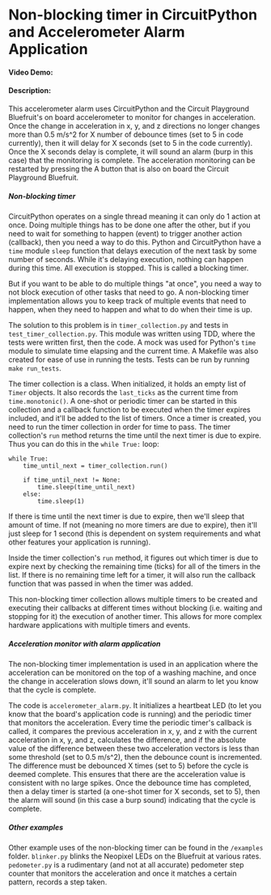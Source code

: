# Non-blocking timer in CircuitPython and Accelerometer Alarm Application
#### Video Demo:  <URL HERE>
#### Description:
This accelerometer alarm uses CircuitPython and the Circuit Playground Bluefruit's on board accelerometer to monitor for changes in acceleration. Once the change in acceleration in x, y, and z directions no longer changes more than 0.5 m/s^2 for X number of debounce times (set to 5 in code currently), then it will delay for X seconds (set to 5 in the code currently). Once the X seconds delay is complete, it will sound an alarm (burp in this case) that the monitoring is complete. The acceleration monitoring can be restarted by pressing the A button that is also on board the Circuit Playground Bluefruit.

##### Non-blocking timer
CircuitPython operates on a single thread meaning it can only do 1 action at once. Doing multiple things has to be done one after the other, but if you need to wait for something to happen (event) to trigger another action (callback), then you need a way to do this. Python and CircuitPython have a `time` module `sleep` function that delays execution of the next task by some number of seconds. While it's delaying execution, nothing can happen during this time. All execution is stopped. This is called a blocking timer.

But if you want to be able to do multiple things "at once", you need a way to not block execution of other tasks that need to go. A non-blocking timer implementation allows you to keep track of multiple events that need to happen, when they need to happen and what to do when their time is up.

The solution to this problem is in `timer_collection.py` and tests in `test_timer_collection.py`. This module was written using TDD, where the tests were written first, then the code. A mock was used for Python's `time` module to simulate time elapsing and the current time. A Makefile was also created for ease of use in running the tests. Tests can be run by running `make run_tests`.

The timer collection is a class. When initialized, it holds an empty list of `Timer` objects. It also records the `last_ticks` as the current time from `time.monotonic()`. A one-shot or periodic timer can be started in this collection and a callback function to be executed when the timer expires included, and it'll be added to the list of timers. Once a timer is created, you need to run the timer collection in order for time to pass. The timer collection's `run` method returns the time until the next timer is due to expire. Thus you can do this in the `while True:` loop:

```
while True:
    time_until_next = timer_collection.run()

    if time_until_next != None:
        time.sleep(time_until_next)
    else:
        time.sleep(1)
```

If there is time until the next timer is due to expire, then we'll sleep that amount of time. If not (meaning no more timers are due to expire), then it'll just sleep for 1 second (this is dependent on system requirements and what other features your application is running).

Inside the timer collection's `run` method, it figures out which timer is due to expire next by checking the remaining time (ticks) for all of the timers in the list. If there is no remaining time left for a timer, it will also run the callback function that was passed in when the timer was added.

This non-blocking timer collection allows multiple timers to be created and executing their callbacks at different times without blocking (i.e. waiting and stopping for it) the execution of another timer. This allows for more complex hardware applications with multiple timers and events.

##### Acceleration monitor with alarm application
The non-blocking timer implementation is used in an application where the acceleration can be monitored on the top of a washing machine, and once the change in acceleration slows down, it'll sound an alarm to let you know that the cycle is complete.

The code is `accelerometer_alarm.py`. It initializes a heartbeat LED (to let you know that the board's application code is running) and the periodic timer that monitors the acceleration. Every time the periodic timer's callback is called, it compares the previous acceleration in x, y, and z with the current acceleration in x, y, and z, calculates the difference, and if the absolute value of the difference between these two acceleration vectors is less than some threshold (set to 0.5 m/s^2), then the debounce count is incremented. The difference must be debounced X times (set to 5) before the cycle is deemed complete. This ensures that there are the acceleration value is consistent with no large spikes. Once the debounce time has completed, then a delay timer is started (a one-shot timer for X seconds, set to 5), then the alarm will sound (in this case a burp sound) indicating that the cycle is complete.

##### Other examples
Other example uses of the non-blocking timer can be found in the `/examples` folder. `blinker.py` blinks the Neopixel LEDs on the Bluefruit at various rates. `pedometer.py` is a rudimentary (and not at all accurate) pedometer step counter that monitors the acceleration and once it matches a certain pattern, records a step taken.
